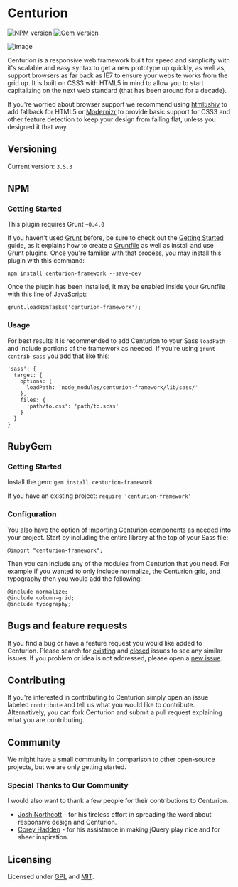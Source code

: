 # Centurion

[![NPM version](https://badge.fury.io/js/centurion-framework.svg)](http://badge.fury.io/js/centurion-framework)
[![Gem Version](https://badge.fury.io/rb/centurion-framework.svg)](http://badge.fury.io/rb/centurion-framework)


![image](http://www.centurionframework.com/graphics/centurion_200.png)


Centurion is a responsive web framework built for speed and simplicity with it's scalable and easy syntax to get a new prototype up quickly, as well as, support browsers as far back as IE7 to ensure your website works from the grid up. It is built on CSS3 with HTML5 in mind to allow you to start capitalizing on the next web standard (that has been around for a decade).

If you're worried about browser support we recommend using [html5shiv](https://code.google.com/p/html5shiv/) to add fallback for HTML5 or [Modernizr](http://modernizr.com/) to provide basic support for CSS3 and other feature detection to keep your design from falling flat, unless you designed it that way.


## Versioning

Current version: `3.5.3`



## NPM

### Getting Started

This plugin requires Grunt `~0.4.0`

If you haven't used [Grunt](http://gruntjs.com/) before, be sure to check out the [Getting Started](http://gruntjs.com/getting-started) guide, as it explains how to create a [Gruntfile](http://gruntjs.com/sample-gruntfile) as well as install and use Grunt plugins. Once you're familiar with that process, you may install this plugin with this command:

`npm install centurion-framework --save-dev`


Once the plugin has been installed, it may be enabled inside your Gruntfile with this line of JavaScript:

`grunt.loadNpmTasks('centurion-framework');`

### Usage

For best results it is recommended to add Centurion to your Sass `loadPath` and include portions of the framework as needed. If you're using `grunt-contrib-sass` you add that like this:

```
'sass': {
  target: {
    options: {
      loadPath: ‘node_modules/centurion-framework/lib/sass/'
    },
    files: {
      'path/to.css': 'path/to.scss'
    }
  }
}
```



## RubyGem

### Getting Started

Install the gem: `gem install centurion-framework`

If you have an existing project: `require 'centurion-framework'`

### Configuration

You also have the option of importing Centurion components as needed into your project. Start by including the entire library at the top of your Sass file:

`@import "centurion-framework";`

Then you can include any of the modules from Centurion that you need. For example if you wanted to only include normalize, the Centurion grid, and typography then you would add the following:

```
@include normalize;
@include column-grid;
@include typography;
```



## Bugs and feature requests

If you find a bug or have a feature request you would like added to Centurion. Please search for [existing](https://github.com/justinhough/Centurion/issues?q=is%3Aopen+is%3Aissue) and [closed](https://github.com/justinhough/Centurion/issues?q=is%3Aissue+is%3Aclosed) issues to see any similar issues. If you problem or idea is not addressed, please open a [new issue](https://github.com/justinhough/Centurion/issues/new).


## Contributing

If you're interested in contributing to Centurion simply open an issue labeled `contribute` and tell us what you would like to contribute. Alternatively, you can fork Centurion and submit a pull request explaining what you are contributing.

## Community

We might have a small community in comparison to other open-source projects, but we are only getting started.


### Special Thanks to Our Community

I would also want to thank a few people for their contributions to Centurion.

* [Josh Northcott](https://github.com/jnorthcott22) - for his tireless effort in spreading the word about responsive design and Centurion.
* [Corey Hadden](https://github.com/craql) - for his assistance in making jQuery play nice and for sheer inspiration.



## Licensing

Licensed under [GPL](http://www.gnu.org/licenses/gpl.html) and [MIT](http://www.opensource.org/licenses/mit-license.php).
